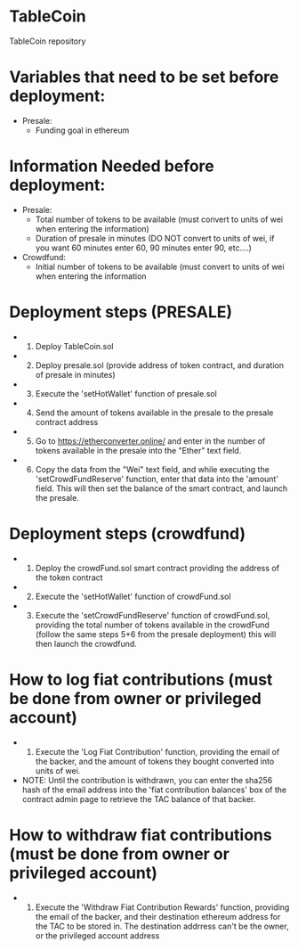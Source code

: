 # TableCoin

TableCoin repository

# Variables that need to be set before deployment:
* Presale:
    * Funding goal in ethereum

# Information Needed before deployment:
* Presale:
    * Total number of tokens to be available (must convert to units of wei when entering the information)
    * Duration of presale in minutes (DO NOT convert to units of wei, if you want 60 minutes enter 60, 90 minutes enter 90, etc....)
* Crowdfund:
    * Initial number of tokens to be available (must convert  to units of wei when entering the information

# Deployment steps (PRESALE)
* 1) Deploy TableCoin.sol
* 2) Deploy presale.sol (provide address of token contract, and duration of presale in minutes)
* 3) Execute the 'setHotWallet' function of presale.sol
* 4) Send the amount of tokens available in the presale to the presale contract address
* 5) Go to https://etherconverter.online/ and enter in the number of tokens available in the presale into the "Ether" text field.
* 6) Copy the data from the "Wei" text field, and while executing the 'setCrowdFundReserve' function, enter that data into the 'amount' field. This will then set the balance of the smart contract, and launch the presale.

# Deployment steps (crowdfund)
* 1) Deploy the crowdFund.sol smart contract providing the address of the token contract
* 2) Execute the 'setHotWallet' function of crowdFund.sol
* 3) Execute the 'setCrowdFundReserve' function of crowdFund.sol, providing the total number of tokens available in the crowdFund (follow the same steps 5+6 from the presale deployment) this will then launch the crowdfund.





# How to log fiat contributions (must be done from owner or privileged account)
* 1) Execute the 'Log Fiat Contribution' function, providing the email of the backer, and the amount of tokens they bought converted into units of wei.
* NOTE: Until the contribution is withdrawn, you can enter the sha256 hash of the email address into the 'fiat contribution balances' box of the contract admin page to retrieve the TAC balance of that backer.

# How to withdraw fiat contributions (must be done from owner or privileged account)
* 1) Execute the 'Withdraw Fiat Contribution Rewards' function, providing the email of the backer, and their destination ethereum address for the TAC to be stored in. The destination addrress can't be the owner, or the privileged account address